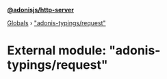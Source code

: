 **[@adonisjs/http-server](../README.md)**

[Globals](../README.md) › [&quot;adonis-typings/request&quot;](_adonis_typings_request_.md)

# External module: "adonis-typings/request"

